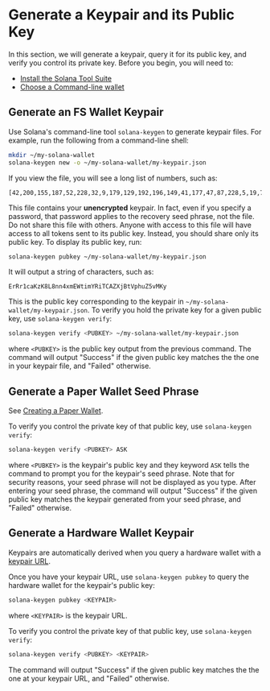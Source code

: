# Generate a Keypair and its Public Key

In this section, we will generate a keypair, query it for its public key,
and verify you control its private key. Before you begin, you will need
to:

* [Install the Solana Tool Suite](install-solana-cli-tools.md)
* [Choose a Command-line wallet](../wallet/cli-wallets.md)

## Generate an FS Wallet Keypair

Use Solana's command-line tool `solana-keygen` to generate keypair files. For
example, run the following from a command-line shell:

```bash
mkdir ~/my-solana-wallet
solana-keygen new -o ~/my-solana-wallet/my-keypair.json
```

If you view the file, you will see a long list of numbers, such as:

```text
[42,200,155,187,52,228,32,9,179,129,192,196,149,41,177,47,87,228,5,19,70,82,170,6,142,114,68,85,124,34,165,216,110,186,177,254,198,143,235,59,173,59,17,250,142,32,66,162,130,62,53,252,48,33,148,38,149,17,81,154,95,178,163,164]
```

This file contains your **unencrypted** keypair. In fact, even if you specify
a password, that password applies to the recovery seed phrase, not the file. Do
not share this file with others. Anyone with access to this file will have access
to all tokens sent to its public key. Instead, you should share only its public
key. To display its public key, run:

```bash
solana-keygen pubkey ~/my-solana-wallet/my-keypair.json
```

It will output a string of characters, such as:

```text
ErRr1caKzK8L8nn4xmEWtimYRiTCAZXjBtVphuZ5vMKy
```

This is the public key corresponding to the keypair in `~/my-solana-wallet/my-keypair.json`.
To verify you hold the private key for a given public key, use `solana-keygen verify`:

```bash
solana-keygen verify <PUBKEY> ~/my-solana-wallet/my-keypair.json
```

where `<PUBKEY>` is the public key output from the previous command.
The command will output "Success" if the given public key matches the
the one in your keypair file, and "Failed" otherwise.

## Generate a Paper Wallet Seed Phrase

See [Creating a Paper Wallet](../paper-wallet/paper-wallet-usage.md#creating-a-paper-wallet).

To verify you control the private key of that public key, use `solana-keygen verify`:

```bash
solana-keygen verify <PUBKEY> ASK
```

where `<PUBKEY>` is the keypair's public key and they keyword `ASK` tells the
command to prompt you for the keypair's seed phrase. Note that for security
reasons, your seed phrase will not be displayed as you type. After entering your
seed phrase, the command will output "Success" if the given public key matches the
keypair generated from your seed phrase, and "Failed" otherwise.

## Generate a Hardware Wallet Keypair

Keypairs are automatically derived when you query a hardware wallet with a
[keypair URL](../remote-wallet/README.md#specify-a-hardware-wallet-key).

Once you have your keypair URL, use `solana-keygen pubkey` to query the hardware
wallet for the keypair's public key:

```bash
solana-keygen pubkey <KEYPAIR>
```

where `<KEYPAIR>` is the keypair URL.

To verify you control the private key of that public key, use `solana-keygen verify`:

```bash
solana-keygen verify <PUBKEY> <KEYPAIR>
```

The command will output "Success" if the given public key matches the
the one at your keypair URL, and "Failed" otherwise.
